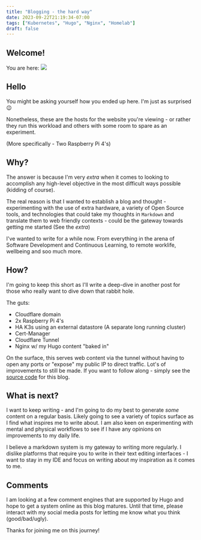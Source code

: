 ```yaml
---
title: "Blogging - the hard way"
date: 2023-09-22T21:19:34-07:00
tags: ["Kubernetes", "Hugo", "Nginx", "Homelab"]
draft: false
---
```


## Welcome!

You are here:
![](/images/rpi-closeup.png)

## Hello

You might be asking yourself how you ended up here. I'm just as surprised :wink:

Nonetheless, these are the hosts for the website you're viewing - or rather they run this workload and others with some room to spare as an experiment.

(More specifically - Two Raspberry Pi 4's)

## Why?

The answer is because I'm very _extra_ when it comes to looking to accomplish any high-level objective in the most difficult ways possible (kidding of course).

The real reason is that I wanted to establish a blog and thought - experimenting with the use of extra hardware, a variety of Open Source tools, and technologies that could take my thoughts in `Markdown` and translate them to web friendly contexts - could be the gateway towards getting me started (See the _extra_)

I've wanted to write for a while now. From everything in the arena of Software Development and Continuous Learning, to remote worklife, wellbeing and soo much more.

## How?

I'm going to keep this short as I'll write a deep-dive in another post for those who really want to dive down that rabbit hole.

The guts:
- Cloudflare domain
- 2x Raspberry Pi 4's
- HA K3s using an external datastore (A separate long running cluster)
- Cert-Manager
- Cloudflare Tunnel
- Nginx w/ my Hugo content "baked in"

On the surface, this serves web content via the tunnel without having to open any ports or "expose" my public IP to direct traffic. Lot's of improvements to still be made. If you want to follow along - simply see the [source code](https://github.com/brandtkeller/personal-blog) for this blog.

## What is next? 

I want to keep writing - and I'm going to do my best to generate _some_ content on a regular basis. Likely going to see a variety of topics surface as I find what inspires me to write about. I am also keen on experimenting with mental and physical workflows to see if I have any opinions on improvements to my daily life.

I believe a markdown system is my gateway to writing more regularly. I dislike platforms that require you to write in their text editing interfaces - I want to stay in my IDE and focus on writing about my inspiration as it comes to me.

## Comments 

I am looking at a few comment engines that are supported by Hugo and hope to get a system online as this blog matures. Until that time, please interact with my social media posts for letting me know what you think (good/bad/ugly).

Thanks for joining me on this journey!